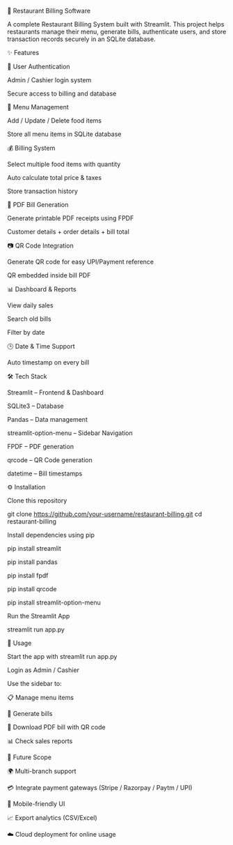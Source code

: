 🍴 Restaurant Billing Software

A complete Restaurant Billing System built with Streamlit.
This project helps restaurants manage their menu, generate bills, authenticate users, and store transaction records securely in an SQLite database.

✨ Features

🔐 User Authentication

Admin / Cashier login system

Secure access to billing and database

📝 Menu Management

Add / Update / Delete food items

Store all menu items in SQLite database

💰 Billing System

Select multiple food items with quantity

Auto calculate total price & taxes

Store transaction history

📄 PDF Bill Generation

Generate printable PDF receipts using FPDF

Customer details + order details + bill total

📷 QR Code Integration

Generate QR code for easy UPI/Payment reference

QR embedded inside bill PDF

📊 Dashboard & Reports

View daily sales

Search old bills

Filter by date

🕒 Date & Time Support

Auto timestamp on every bill

🛠️ Tech Stack

Streamlit
 – Frontend & Dashboard

SQLite3
 – Database

Pandas
 – Data management

streamlit-option-menu
 – Sidebar Navigation

FPDF
 – PDF generation

qrcode
 – QR Code generation

datetime
 – Bill timestamps

⚙️ Installation

Clone this repository

git clone https://github.com/your-username/restaurant-billing.git
cd restaurant-billing


Install dependencies using pip

<p>pip install streamlit</p>
<p>pip install pandas</p>
<p>pip install fpdf</p>
<p>pip install qrcode</p>
<p>pip install streamlit-option-menu</p>


Run the Streamlit App

streamlit run app.py

🚀 Usage

Start the app with streamlit run app.py

Login as Admin / Cashier

Use the sidebar to:

📋 Manage menu items

🧾 Generate bills

📄 Download PDF bill with QR code

📊 Check sales reports

🔮 Future Scope

🌍 Multi-branch support

💳 Integrate payment gateways (Stripe / Razorpay / Paytm / UPI)

📱 Mobile-friendly UI

📈 Export analytics (CSV/Excel)

☁️ Cloud deployment for online usage
